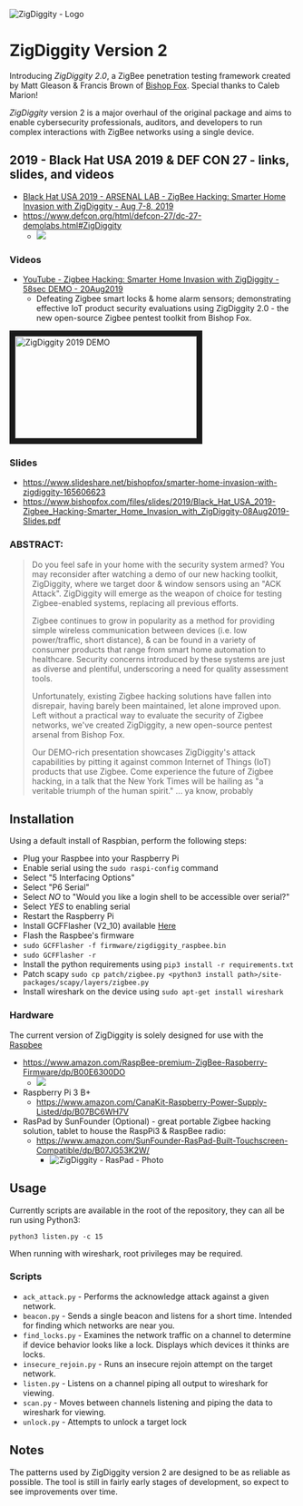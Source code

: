 ![ZigDiggity - Logo](images/ZigDiggity-2019-Logo_and_Example-1.jpg)

# ZigDiggity Version 2

Introducing *ZigDiggity 2.0*, a ZigBee penetration testing framework created by Matt Gleason & Francis Brown of [Bishop Fox](https://www.bishopfox.com/ "Bishop Fox").   Special thanks to Caleb Marion!

*ZigDiggity* version 2 is a major overhaul of the original package and aims to enable cybersecurity professionals, auditors, and developers to run complex interactions with ZigBee networks using a single device. 

## 2019 - Black Hat USA 2019 & DEF CON 27 - links, slides, and videos
* [Black Hat USA 2019 - ARSENAL LAB - ZigBee Hacking: Smarter Home Invasion with ZigDiggity - Aug 7-8, 2019](https://www.blackhat.com/us-19/arsenal/schedule/index.html#arsenal-lab---zigbee-hacking-smarter-home-invasion-with-zigdiggity-17151 "Black Hat USA 2019 - ARSENAL LAB - ZigBee Hacking: Smarter Home Invasion with ZigDiggity - Aug 7-8, 2019")
* https://www.defcon.org/html/defcon-27/dc-27-demolabs.html#ZigDiggity
  * ![](images/ZigDiggity-Aug2019-DefCon27-DemoLab-1-Smaller.jpg)

### Videos
* [YouTube - Zigbee Hacking: Smarter Home Invasion with ZigDiggity - 58sec DEMO - 20Aug2019](https://www.youtube.com/watch?v=9_0SoKsVklMQ "YouTube - Zigbee Hacking: Smarter Home Invasion with ZigDiggity - 58sec DEMO - 20Aug2019")
  * Defeating Zigbee smart locks & home alarm sensors; demonstrating effective IoT product security evaluations using ZigDiggity 2.0 - the new open-source Zigbee pentest toolkit from Bishop Fox.

<a href="http://www.youtube.com/watch?feature=player_embedded&v=9_0SoKsVklM
" target="_blank"><img src="http://img.youtube.com/vi/9_0SoKsVklM/0.jpg" 
alt="ZigDiggity 2019 DEMO" width="320" height="180" border="10" /></a>

### Slides
* https://www.slideshare.net/bishopfox/smarter-home-invasion-with-zigdiggity-165606623
* https://www.bishopfox.com/files/slides/2019/Black_Hat_USA_2019-Zigbee_Hacking-Smarter_Home_Invasion_with_ZigDiggity-08Aug2019-Slides.pdf

### ABSTRACT:
> Do you feel safe in your home with the security system armed? You may reconsider after watching a demo of our new hacking toolkit, ZigDiggity, where we target door & window sensors using an "ACK Attack". ZigDiggity will emerge as the weapon of choice for testing Zigbee-enabled systems, replacing all previous efforts.
>     
> Zigbee continues to grow in popularity as a method for providing simple wireless communication between devices (i.e. low power/traffic, short distance), & can be found in a variety of consumer products that range from smart home automation to healthcare. Security concerns introduced by these systems are just as diverse and plentiful, underscoring a need for quality assessment tools.  
>     
> Unfortunately, existing Zigbee hacking solutions have fallen into disrepair, having barely been maintained, let alone improved upon. Left without a practical way to evaluate the security of Zigbee networks, we've created ZigDiggity, a new open-source pentest arsenal from Bishop Fox.
>     
> Our DEMO-rich presentation showcases ZigDiggity's attack capabilities by pitting it against common Internet of Things (IoT) products that use Zigbee. Come experience the future of Zigbee hacking, in a talk that the New York Times will be hailing as "a veritable triumph of the human spirit." ... ya know, probably


## Installation

Using a default install of Raspbian, perform the following steps:

* Plug your Raspbee into your Raspberry Pi
* Enable serial using the `sudo raspi-config` command
* Select "5 Interfacing Options"
* Select "P6 Serial" 
* Select *NO* to "Would you like a login shell to be accessible over serial?"
* Select *YES* to enabling serial
* Restart the Raspberry Pi
* Install GCFFlasher (V2_10) available [Here](https://www.dresden-elektronik.de/download/software.html)
* Flash the Raspbee's firmware
* `sudo GCFFlasher -f firmware/zigdiggity_raspbee.bin`
* `sudo GCFFlasher -r`
* Install the python requirements using `pip3 install -r requirements.txt`
* Patch scapy `sudo cp patch/zigbee.py <python3 install path>/site-packages/scapy/layers/zigbee.py`
* Install wireshark on the device using `sudo apt-get install wireshark`

### Hardware

The current version of ZigDiggity is solely designed for use with the [Raspbee](https://www.dresden-elektronik.de/funktechnik/solutions/wireless-light-control/raspbee/?L=1)
* https://www.amazon.com/RaspBee-premium-ZigBee-Raspberry-Firmware/dp/B00E6300DO
	* ![](images/RaspBee-image-2.jpg)
* Raspberry Pi 3 B+
	* https://www.amazon.com/CanaKit-Raspberry-Power-Supply-Listed/dp/B07BC6WH7V
* RasPad by SunFounder (Optional) - great portable Zigbee hacking solution, tablet to house the RaspPi3 & RaspBee radio:
	* https://www.amazon.com/SunFounder-RasPad-Built-Touchscreen-Compatible/dp/B07JG53K2W/
		* ![ZigDiggity - RasPad - Photo](images/ZigDiggity-PortableRaspPiPad_w_Touchscreen-4a.jpg)

## Usage

Currently scripts are available in the root of the repository, they can all be run using Python3:

```python3 listen.py -c 15```

When running with wireshark, root privileges may be required.

### Scripts

* `ack_attack.py` - Performs the acknowledge attack against a given network.
* `beacon.py` - Sends a single beacon and listens for a short time. Intended for finding which networks are near you.
* `find_locks.py` - Examines the network traffic on a channel to determine if device behavior looks like a lock. Displays which devices it thinks are locks.
* `insecure_rejoin.py` - Runs an insecure rejoin attempt on the target network.
* `listen.py` - Listens on a channel piping all output to wireshark for viewing.
* `scan.py` - Moves between channels listening and piping the data to wireshark for viewing.
* `unlock.py` - Attempts to unlock a target lock

## Notes

The patterns used by ZigDiggity version 2 are designed to be as reliable as possible. The tool is still in fairly early stages of development, so expect to see improvements over time.
